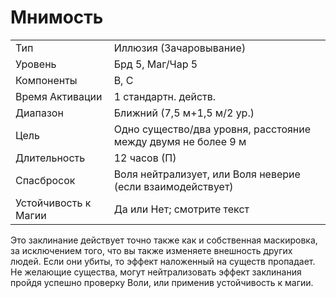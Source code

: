 
# Мнимость

|                      |                                                               |
| -------------------- | ------------------------------------------------------------- |
| Тип                  | Иллюзия (Зачаровывание)                                       |
| Уровень              | Брд 5, Маг/Чар 5                                              |
| Компоненты           | В, С                                                          |
| Время Активации      | 1 стандартн. действ.                                          | 
| Диапазон             | Ближний (7,5 м+1,5 м/2 ур.)                                   |
| Цель                 | Одно существо/два уровня, расстояние между двумя не более 9 м |
| Длительность         | 12 часов (П)                                                  |
| Спасбросок           | Воля нейтрализует, или Воля неверие (если взаимодействует)    |
| Устойчивость к Магии | Да или Нет; смотрите текст                                    |

Это заклинание действует точно также как и собственная маскировка, за исключением того, что вы также изменяете внешность других людей. Если они убиты, то эффект наложенный на существ пропадает. Не желающие существа, могут нейтрализовать эффект заклинания пройдя успешно проверку Воли, или применив устойчивость к магии.